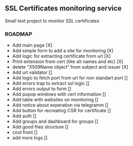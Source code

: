 ## SSL Certificates monitoring service

Small test project to monitor SSL certificates

### ROADMAP

- Add main page [X]
- Add simple form to add a site for monitoring  [X]
- Add logic for extracting certificate from url [X]
- Print extension from cert (like alt names and etc) [X]
- delete "X509Name object" from subject and issuer [X]
- Add url validator []
- Add logic to fetch port from url for non standart port []
- Add errors trap to extract ssl logic []
- Add errors output to form []
- Add pupop windows with cert information []
- Add table with websites on monitoring []
- Add notice about experation via telegramm []
- Add button for recreating CSR for certificate []
- Add auth []
- Add groups and dashboard for groups []
- Add good files structure []
- cool front []
- add more logs []